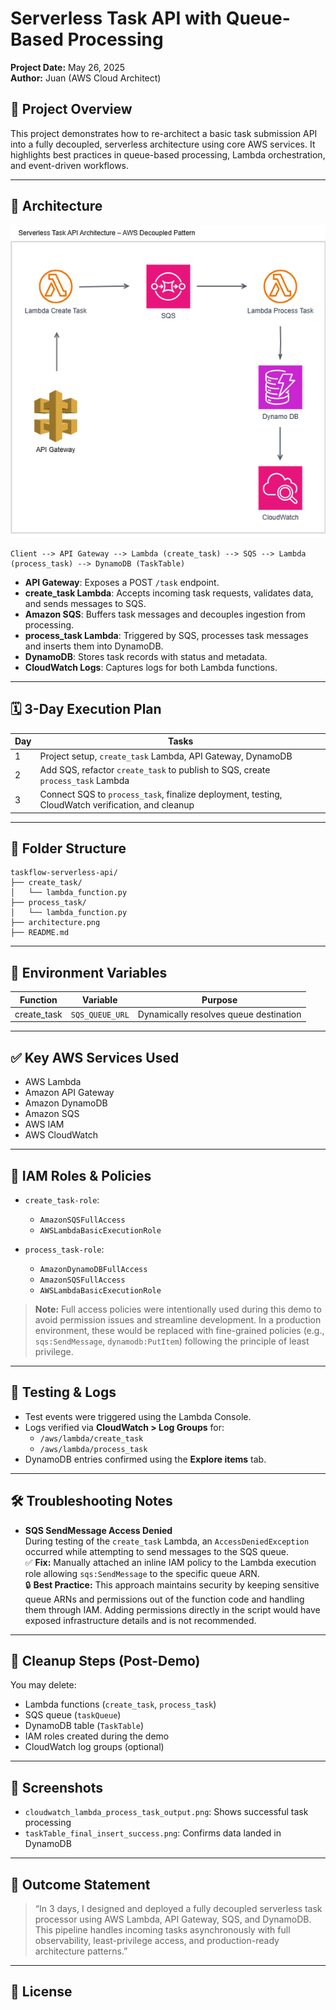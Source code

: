 # Serverless Task API with Queue-Based Processing

**Project Date:** May 26, 2025  
**Author:** Juan (AWS Cloud Architect)

## 🚀 Project Overview

This project demonstrates how to re-architect a basic task submission API into a fully decoupled, serverless architecture using core AWS services. It highlights best practices in queue-based processing, Lambda orchestration, and event-driven workflows.

---

## 📌 Architecture

![Serverless Task Architecture](./Serverless%20Task%20Architecture4.drawio.png)


```
Client --> API Gateway --> Lambda (create_task) --> SQS --> Lambda (process_task) --> DynamoDB (TaskTable)
```

- **API Gateway**: Exposes a POST `/task` endpoint.
- **create_task Lambda**: Accepts incoming task requests, validates data, and sends messages to SQS.
- **Amazon SQS**: Buffers task messages and decouples ingestion from processing.
- **process_task Lambda**: Triggered by SQS, processes task messages and inserts them into DynamoDB.
- **DynamoDB**: Stores task records with status and metadata.
- **CloudWatch Logs**: Captures logs for both Lambda functions.

---

## 🗓️ 3-Day Execution Plan

| Day | Tasks |
|-----|-------|
| 1   | Project setup, `create_task` Lambda, API Gateway, DynamoDB |
| 2   | Add SQS, refactor `create_task` to publish to SQS, create `process_task` Lambda |
| 3   | Connect SQS to `process_task`, finalize deployment, testing, CloudWatch verification, and cleanup |

---

## 📂 Folder Structure

```
taskflow-serverless-api/
├── create_task/
│   └── lambda_function.py
├── process_task/
│   └── lambda_function.py
├── architecture.png
├── README.md
```

---

## 🧠 Environment Variables

| Function       | Variable         | Purpose              |
|----------------|------------------|----------------------|
| create_task    | `SQS_QUEUE_URL`  | Dynamically resolves queue destination |

---

## ✅ Key AWS Services Used

- AWS Lambda
- Amazon API Gateway
- Amazon DynamoDB
- Amazon SQS
- AWS IAM
- AWS CloudWatch

---

## 🔐 IAM Roles & Policies

- `create_task-role`:
  - `AmazonSQSFullAccess`
  - `AWSLambdaBasicExecutionRole`

- `process_task-role`:
  - `AmazonDynamoDBFullAccess`
  - `AmazonSQSFullAccess`
  - `AWSLambdaBasicExecutionRole`

> **Note:** Full access policies were intentionally used during this demo to avoid permission issues and streamline development. In a production environment, these would be replaced with fine-grained policies (e.g., `sqs:SendMessage`, `dynamodb:PutItem`) following the principle of least privilege.

---

## 🧪 Testing & Logs

- Test events were triggered using the Lambda Console.
- Logs verified via **CloudWatch > Log Groups** for:
  - `/aws/lambda/create_task`
  - `/aws/lambda/process_task`
- DynamoDB entries confirmed using the **Explore items** tab.

---

## 🛠️ Troubleshooting Notes

- **SQS SendMessage Access Denied**  
  During testing of the `create_task` Lambda, an `AccessDeniedException` occurred while attempting to send messages to the SQS queue.  
  ✅ **Fix:** Manually attached an inline IAM policy to the Lambda execution role allowing `sqs:SendMessage` to the specific queue ARN.  
  🔒 **Best Practice:** This approach maintains security by keeping sensitive queue ARNs and permissions out of the function code and handling them through IAM. Adding permissions directly in the script would have exposed infrastructure details and is not recommended.

---

## 🧹 Cleanup Steps (Post-Demo)

You may delete:
- Lambda functions (`create_task`, `process_task`)
- SQS queue (`taskQueue`)
- DynamoDB table (`TaskTable`)
- IAM roles created during the demo
- CloudWatch log groups (optional)

---

## 📸 Screenshots

- `cloudwatch_lambda_process_task_output.png`: Shows successful task processing
- `taskTable_final_insert_success.png`: Confirms data landed in DynamoDB

---

## 🧾 Outcome Statement

> “In 3 days, I designed and deployed a fully decoupled serverless task processor using AWS Lambda, API Gateway, SQS, and DynamoDB. This pipeline handles incoming tasks asynchronously with full observability, least-privilege access, and production-ready architecture patterns.”

---

## 🔗 License
